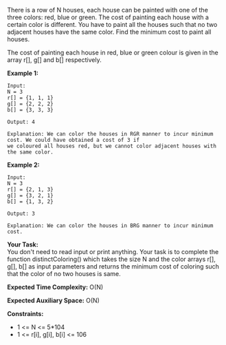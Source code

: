 There is a row of N houses, each house can be painted with one of the three colors: red, blue or green. The cost of painting each house with a certain color is different. You have to paint all the houses such that no two adjacent houses have the same color. Find the minimum cost to paint all houses.

The cost of painting each house in red, blue or green colour is given in the array r[], g[] and b[] respectively.


**Example 1:**

~~~
Input:
N = 3
r[] = {1, 1, 1}
g[] = {2, 2, 2}
b[] = {3, 3, 3}

Output: 4

Explanation: We can color the houses in RGR manner to incur minimum cost. We could have obtained a cost of 3 if
we coloured all houses red, but we cannot color adjacent houses with the same color.
~~~


**Example 2:**

~~~
Input:
N = 3
r[] = {2, 1, 3}
g[] = {3, 2, 1}
b[] = {1, 3, 2}

Output: 3

Explanation: We can color the houses in BRG manner to incur minimum cost.
~~~

**Your Task:**  
You don't need to read input or print anything. Your task is to complete the function distinctColoring() which takes the size N and the color arrays r[], g[], b[] as input parameters and returns the minimum cost of coloring such that the color of no two houses is same.



**Expected Time Complexity:** O(N)

**Expected Auxiliary Space:** O(N)



**Constraints:**
 - 1 <= N <= 5*104
 - 1 <= r[i], g[i], b[i] <= 106


